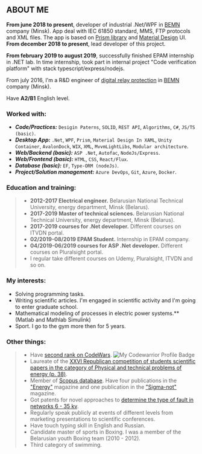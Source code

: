 ## ABOUT ME

**From june 2018 to present**, developer of industrial .Net/WPF in [BEMN](http://www.bemn.by) company (Minsk). App deal with IEC 61850 standard, MMS, FTP protocols and XML files. The app is based on [Prism library](http://prismlibrary.github.io/) and [Material Design](http://materialdesigninxaml.net/) UI. **From december 2018 to present**, lead developer of this project. 

**From february 2019 to august 2019**, successfully finished EPAM internship in .NET lab. In time internship, took part in internal project "Code verification platform" with stack typescript/express/nodejs.

From july 2016, I'm a R&D engineer of [digital relay protection](https://en.wikipedia.org/wiki/Digital_protective_relay) in [BEMN](http://www.bemn.by) company (Minsk).

Have **A2/B1** English level.

### Worked with:
- ***Code/Practices:*** `Desigin Paterns`, `SOLID`, `REST API`, `Algorithms`, `C#`, `JS/TS (basic)`.
- ***Desktop App:*** `.Net`, `WPF`, `Prism`, `Material Design In XAML`, `Unity Container`, `AvalonDock`, `WIX`, `XML`, `MvvmLightLibs`, `Modular architecture`.
- ***Web/Backend (basic):*** `ASP .Net`, `Autofac`, `NodeJs/Express`.
- ***Web/Frontend (basic):*** `HTML`, `CSS`, `React/Flux`.
- ***Database (basic):*** `EF`, `Type-ORM (nodeJs)`.
- ***Project/Solution management:*** `Azure DevOps`, `Git`, `Azure`, `Docker`.

### Education and training:
 
> - **2012-2017 Electrical engineer.** Belarusian National Technical University, energy department, Minsk (Belarus).
> - **2017-2019 Master of technical sciences.** Belarusian National Technical University, energy department, Minsk (Belarus).
> - **2017-2019 courses for .Net developer.** Different courses on ITVDN portal.
> - **02/2019-08/2019 EPAM Student.** Internship in EPAM company.
> - **04/2019-06/2019 courses for ASP .Net developer.** Different courses on Pluralsight portal. 
> - I regular take different courses on Udemy, Pluralsight, ITVDN and so on.

### My interests:

- Solving programming tasks.
- Writing scientific articles. I'm engaged in scientific activity and I'm going to enter graduate school.
- Mathematical modeling of processes in electric power systems.** (Matlab and Mathlab Simulink)
- Sport. I go to the gym more then for 5 years.

### Other things:

> - Have [second rank on CodeWars](https://www.codewars.com/users/VladKachenya). ![My Codewarrior Profile Badge](https://www.codewars.com/users/VladKachenya/badges/small)
> - Laureate of the [XXVI Republican competition of students scientific papers in the category of Physical and technical problems of energy (p. 38)](http://www.sws.bsu.by/%D0%A0%D0%B5%D0%B7%D1%83%D0%BB%D1%8C%D1%82%D0%B0%D1%82%D1%8B%20%D0%BF%D0%BE%20%D0%B2%D1%83%D0%B7%D0%B0%D0%BC-%D1%81%D0%B5%D0%BA%D1%86-%D0%BA%D0%B0%D1%82%D0%B5%D0%B3(%D0%B0%D0%B2%D1%82%D0%BE%D1%80%D1%8B_%D1%80%D1%83%D0%BA%D0%BE%D0%B2_%D1%80%D0%B0%D0%B1%D0%BE%D1%82%D0%B0)%D0%B4%D0%BB%D1%8F%20%D1%81%D0%B0%D0%B9%D1%82%D0%B0.pdf).
> - Member of [Scopus database](https://www.scopus.com/authid/detail.uri?authorId=57199259310). Have four publications in the ["Energy"](https://energy.bntu.by/jour/search/search) magazine and one publication in the ["Sigma-not"](http://www.sigma-not.pl/publikacja-114651-digital-filters-to-separate-the-first-and-second-harmonics-of-signals-in-microprocessor-bases-protection-of-electrical-installations-equipped-with-transformers-przeglad-elektrotechniczny-2018-7.html) magazine. 
> - Got patents for novel approaches to [determine the type of fault in networks 6 - 35 kv](https://www.eapo.org/ru/search.html?search_string=%D0%9A%D0%B0%D1%87%D0%B5%D0%BD%D1%8F).
> - Regularly speak publicly at events of different levels from marketing presentations to scientific conferences.
> - Have touch typing skill in English and Russian.
> - Candidate master of sports in Boxing. I was a member of the Belarusian youth Boxing team (2010 - 2012).
> - Third category of swimming.
